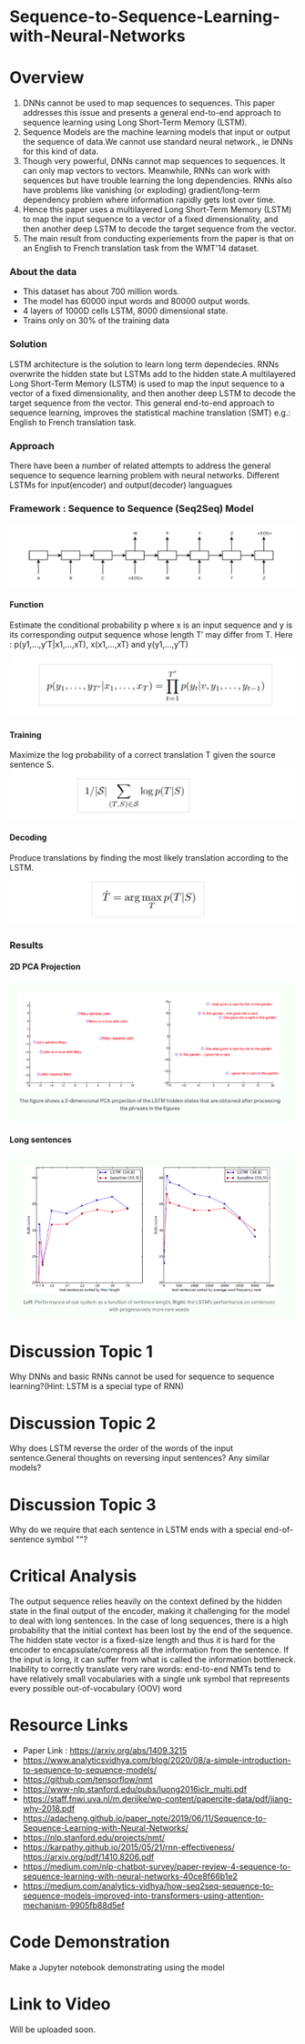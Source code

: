 # Sequence-to-Sequence-Learning-with-Neural-Networks

# Overview
1. DNNs cannot be used to map sequences to sequences. This paper addresses this issue and presents a general end-to-end approach to sequence learning using Long Short-Term Memory (LSTM).
2. Sequence Models are the machine learning models that input or output the sequence of data.We cannot use standard neural network., ie DNNs for this kind of data.
3. Though very powerful, DNNs cannot map sequences to sequences. It can only map vectors to vectors. Meanwhile, RNNs can work with sequences but have trouble learning the long dependencies. RNNs also have problems like vanishing (or exploding) gradient/long-term dependency problem where information rapidly gets lost over time.
4. Hence this paper uses a multilayered Long Short-Term Memory (LSTM) to map the input sequence
to a vector of a fixed dimensionality, and then another deep LSTM to decode the target sequence from the vector. 
5. The main result from conducting experiements from the paper is that on an English to French translation task from the WMT'14 dataset.

### About the data
- This dataset has about 700 million words.
- The model has 60000 input words and 80000 output words.
- 4 layers of 1000D cells LSTM, 8000 dimensional state.
- Trains only on 30% of the training data



### Solution
LSTM architecture is the solution to learn long term dependecies. RNNs overwrite the hidden state but LSTMs add to the hidden state.A multilayered Long Short-Term Memory (LSTM) is used to map the input sequence to a vector of a fixed dimensionality, and then another deep LSTM to decode the target sequence from the vector. This general end-to-end approach to sequence learning, improves the statistical machine translation (SMT) e.g.: English to French translation task.



### Approach 
There have been a number of related attempts to address the general sequence to sequence learning problem with neural networks. Different LSTMs for input(encoder) and output(decoder) languagues


### Framework : Sequence to Sequence (Seq2Seq) Model

![alt text](https://github.com/muthusm/Sequence-to-Sequence-Learning-with-Neural-Networks/blob/main/Presentation/image1.png)

#### Function

Estimate the conditional probability p where x is an input sequence and y is its corresponding output sequence whose length T′ may differ from T.
 Here : p(y1,…,y′T|x1,…,xT), x(x1,…,xT) and y(y1,…,y′T)
 
![alt text](https://github.com/muthusm/Sequence-to-Sequence-Learning-with-Neural-Networks/blob/main/Presentation/image4.png)


#### Training

Maximize the log probability of a correct translation T given the source sentence S.
![alt text](https://github.com/muthusm/Sequence-to-Sequence-Learning-with-Neural-Networks/blob/main/Presentation/image5.png)


#### Decoding

Produce translations by finding the most likely translation according to the LSTM.
![alt text](https://github.com/muthusm/Sequence-to-Sequence-Learning-with-Neural-Networks/blob/main/Presentation/image6.png)

### Results

#### 2D PCA Projection

![alt text](https://github.com/muthusm/Sequence-to-Sequence-Learning-with-Neural-Networks/blob/main/Presentation/image2.png)


#### Long sentences
![alt text](https://github.com/muthusm/Sequence-to-Sequence-Learning-with-Neural-Networks/blob/main/Presentation/image3.png)



# Discussion Topic 1
Why DNNs and basic RNNs cannot be used for sequence to sequence learning?(Hint: LSTM is a special type of RNN)

# Discussion Topic 2
Why does LSTM reverse the order of the words of the input sentence.General thoughts on reversing input sentences? Any similar models?

# Discussion Topic 3
Why do we require that each sentence in LSTM ends with a special end-of-sentence symbol "<EOS>"?

# Critical Analysis
The output sequence relies heavily on the context defined by the hidden state in the final output of the encoder, making it challenging for the model to deal with long sentences. In the case of long sequences, there is a high probability that the initial context has been lost by the end of the sequence. The hidden state vector is a fixed-size length and thus it is hard for the encoder to encapsulate/compress all the information from the sentence. If the input is long, it can suffer from what is called the information bottleneck. Inability to correctly translate very rare words: end-to-end NMTs tend to have relatively small vocabularies with a single unk symbol that represents every possible out-of-vocabulary (OOV) word

# Resource Links
- Paper Link : https://arxiv.org/abs/1409.3215
- https://www.analyticsvidhya.com/blog/2020/08/a-simple-introduction-to-sequence-to-sequence-models/
- https://github.com/tensorflow/nmt
- https://www-nlp.stanford.edu/pubs/luong2016iclr_multi.pdf
- https://staff.fnwi.uva.nl/m.derijke/wp-content/papercite-data/pdf/jiang-why-2018.pdf
- https://adacheng.github.io/paper_note/2019/06/11/Sequence-to-Sequence-Learning-with-Neural-Networks/
- https://nlp.stanford.edu/projects/nmt/
- https://karpathy.github.io/2015/05/21/rnn-effectiveness/
 https://arxiv.org/pdf/1410.8206.pdf
- https://medium.com/nlp-chatbot-survey/paper-review-4-sequence-to-sequence-learning-with-neural-networks-40ce8f66b1e2
- https://medium.com/analytics-vidhya/how-seq2seq-sequence-to-sequence-models-improved-into-transformers-using-attention-mechanism-9905fb88d5ef

# Code Demonstration
Make a Jupyter notebook demonstrating using the model

# Link to Video
Will be uploaded soon.
